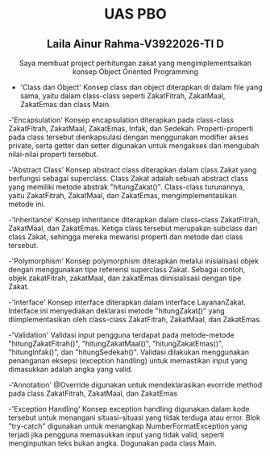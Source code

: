 <h1 align="center">UAS PBO</h1>
<h2 align="center">Laila Ainur Rahma-V3922026-TI D</h2>
<p align="center">Saya membuat project perhitungan zakat yang mengimplementsaikan konsep Object Oriented Programming</p>

- 'Class dan Object'
      Konsep class dan object diterapkan di dalam file yang sama, yaitu dalam class-class seperti ZakatFitrah, ZakatMaal, ZakatEmas dan class Main.

-'Encapsulation'
    Konsep encapsulation diterapkan pada class-class ZakatFitrah, ZakatMaal, ZakatEmas, Infak, dan Sedekah. Properti-properti pada class tersebut dienkapsulasi dengan menggunakan modifier akses private, serta getter dan setter digunakan untuk mengakses dan mengubah nilai-nilai properti tersebut.

-'Abstract Class'
    Konsep abstract class diterapkan dalam class Zakat yang berfungsi sebagai superclass. Class Zakat adalah sebuah abstract class yang memiliki metode abstrak "hitungZakat()". Class-class turunannya, yaitu ZakatFitrah, ZakatMaal, dan ZakatEmas, mengimplementasikan metode ini.

-'Inheritance'
    Konsep inheritance diterapkan dalam class-class ZakatFitrah, ZakatMaal, dan ZakatEmas. Ketiga class tersebut merupakan subclass dari class Zakat, sehingga mereka mewarisi properti dan metode dari class tersebut.

-'Polymorphism'
     Konsep polymorphism diterapkan melalui inisialisasi objek dengan menggunakan tipe referensi superclass Zakat. Sebagai contoh, objek zakatFitrah, zakatMaal, dan zakatEmas diinisialisasi dengan tipe Zakat.

-'Interface'
     Konsep interface diterapkan dalam interface LayananZakat. Interface ini menyediakan deklarasi metode "hitungZakat()" yang diimplementasikan oleh class-class ZakatFitrah, ZakatMaal, dan ZakatEmas.

-'Validation'
    Validasi input pengguna terdapat pada metode-metode "hitungZakatFitrah()", "hitungZakatMaal()", "hitungZakatEmas()", "hitungInfak()", dan "hitungSedekah()". Validasi dilakukan menggunakan penanganan eksepsi (exception handling) untuk memastikan input yang dimasukkan adalah angka yang valid.

-'Annotation'
    @Override digunakan untuk mendeklarasikan evorride method pada class ZakatFitrah, ZakatMaal, dan ZakatEmas

-'Exception Handling'
    Konsep exception handling digunakan dalam kode tersebut untuk menangani situasi-situasi yang tidak terduga atau error. Blok "try-catch" digunakan untuk menangkap NumberFormatException yang terjadi jika pengguna memasukkan input yang tidak valid, seperti menginputkan teks bukan angka. Dogunakan pada class Main.
